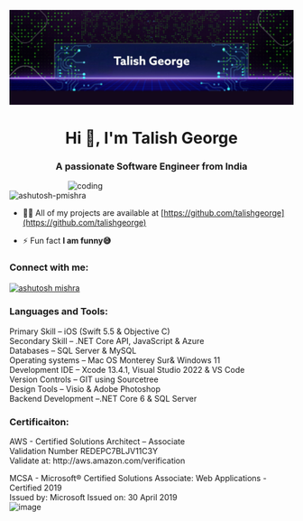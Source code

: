 


![logo](https://github.com/talishgeorge/talishgeorge/blob/main/PhotoRoom_20220905_130557_22.PNG)
<h1 align="center">Hi 👋, I'm Talish George</h1>
<h3 align="center">A passionate Software Engineer from India</h3>

<img align="right" alt="coding" width="400" src="https://user-images.githubusercontent.com/55389276/140866485-8fb1c876-9a8f-4d6a-98dc-08c4981eaf70.gif">

<p align="left"> <img src="https://komarev.com/ghpvc/?username=ashutosh-pmishra&label=Profile%20views&color=0e75b6&style=flat" alt="ashutosh-pmishra" /> </p>

- 👨‍💻 All of my projects are available at [https://github.com/talishgeorge](https://github.com/talishgeorge)

- ⚡ Fun fact **I am funny😅**

<h3 align="left">Connect with me:</h3>
<p align="left">
<a href="https://www.linkedin.com/in/talishgeorge/" target="blank"><img align="center" src="https://raw.githubusercontent.com/rahuldkjain/github-profile-readme-generator/master/src/images/icons/Social/linked-in-alt.svg" alt="ashutosh mishra" height="30" width="40" /></a>
</p>

<h3 align="left">Languages and Tools:</h3>
<p align="left"> 
       Primary Skill – iOS (Swift 5.5 & Objective C)
       <br>
       Secondary Skill – .NET Core API, JavaScript & Azure
       <br>
       Databases – SQL Server & MySQL
       <br>
       Operating systems – Mac OS Monterey Sur& Windows 11
       <br>
       Development IDE – Xcode 13.4.1, Visual Studio 2022 & VS Code
       <br>
       Version Controls – GIT using Sourcetree
       <br>
       Design Tools – Visio & Adobe Photoshop
       <br>
       Backend Development –.NET Core 6 & SQL Server
 </p>

<h3 align="left">Certificaiton:</h3>
<p aligin="left">
       AWS - Certified Solutions Architect – Associate
       <br>
Validation Number REDEPC7BLJV11C3Y 
       <br>
Validate at: http://aws.amazon.com/verification 
       <br>

MCSA - Microsoft® Certified Solutions Associate: Web Applications - Certified 2019
       <br>
Issued by: Microsoft Issued on: 30 April 2019
       <br>
![image](https://user-images.githubusercontent.com/13655567/188354975-318e4deb-50e7-4d53-abfa-02d853ad2910.png)
 </p>

